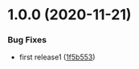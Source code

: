 # 1.0.0 (2020-11-21)


### Bug Fixes

* first release1 ([1f5b553](https://github.com/TabiMorinaga/UpmTest2/commit/1f5b5532336616e564bba23f374fe70eab3b28d7))
